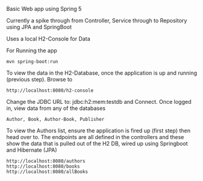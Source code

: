 
Basic Web app using Spring 5

Currently a spike through from Controller, Service through to Repository using JPA and SpringBoot 

Uses a local H2-Console for Data

For Running the app
```
mvn spring-boot:run
```

To view the data in the H2-Database, once the application is up and running (previous step). Browse to 

```
http://localhost:8080/h2-console
```

Change the JDBC URL to: jdbc:h2:mem:testdb and Connect. Once logged in, view data from any of the databases
 
`Author, Book, Author-Book, Publisher` 

To view the Authors list, ensure the application is fired up (first step) then head over to. The endpoints are all defined
in the controllers and these show the data that is pulled out of the H2 DB, wired up using Springboot and Hibernate (JPA) 
```
http://localhost:8080/authors
http://localhost:8080/books
http://localhost:8080/allBooks
```
